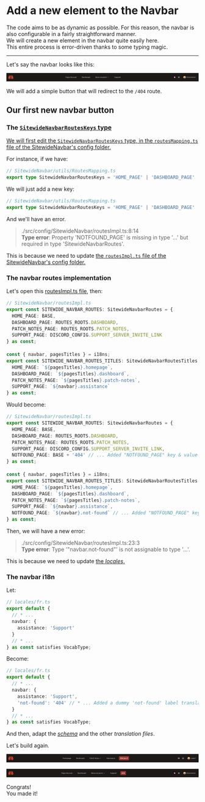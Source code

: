 # Add a new element to the Navbar

The code aims to be as dynamic as possible. For this reason, the navbar is also configurable in a fairly straightforward manner.  
We will create a new element in the navbar quite easily here.  
This entire process is error-driven thanks to some typing magic.

---

Let's say the navbar looks like this:

<p align="center"><img src="./Assets/01.add-new-navbar-element/navbar-initial-state.png" alt="Navbar initial state"/></p>

We will add a simple button that will redirect to the `/404` route.

## Our first new navbar button

### The [`SitewideNavbarRoutesKeys` type](/src/config/SitewideNavbar/utils/RoutesMapping.ts)

[We will first edit the `SitewideNavbarRoutesKeys` type, in the `routesMapping.ts` file of the SitewideNavbar's config folder.](/src/config/SitewideNavbar/utils/RoutesMapping.ts)

For instance, if we have:

```ts
// SitewideNavbar/utils/RoutesMapping.ts
export type SitewideNavbarRoutesKeys = 'HOME_PAGE' | 'DASHBOARD_PAGE' | 'PATCH_NOTES_PAGE' | 'SUPPORT_PAGE';
```

We will just add a new key:

```ts
// SitewideNavbar/utils/RoutesMapping.ts
export type SitewideNavbarRoutesKeys = 'HOME_PAGE' | 'DASHBOARD_PAGE' | 'PATCH_NOTES_PAGE' | 'SUPPORT_PAGE' | 'NOTFOUND_PAGE'; // ... Added "NOTFOUND_PAGE" key
```

And we'll have an error.

> ./src/config/SitewideNavbar/routesImpl.ts:8:14  
> **Type error**: Property 'NOTFOUND_PAGE' is missing in type '...' but required in type 'SitewideNavbarRoutes'.

This is because we need to update [the `routesImpl.ts` file of the SitewideNavbar's config folder.](/src/config/SitewideNavbar/routesImpl.ts)

### The navbar routes implementation

Let's open this [routesImpl.ts file](/src/config/SitewideNavbar/routesImpl.ts), then:

```ts
// SitewideNavbar/routesImpl.ts
export const SITEWIDE_NAVBAR_ROUTES: SitewideNavbarRoutes = {
  HOME_PAGE: BASE,
  DASHBOARD_PAGE: ROUTES_ROOTS.DASHBOARD,
  PATCH_NOTES_PAGE: ROUTES_ROOTS.PATCH_NOTES,
  SUPPORT_PAGE: DISCORD_CONFIG.SUPPORT_SERVER_INVITE_LINK
} as const;

const { navbar, pagesTitles } = i18ns;
export const SITEWIDE_NAVBAR_ROUTES_TITLES: SitewideNavbarRoutesTitles = {
  HOME_PAGE: `${pagesTitles}.homepage`,
  DASHBOARD_PAGE: `${pagesTitles}.dashboard`,
  PATCH_NOTES_PAGE: `${pagesTitles}.patch-notes`,
  SUPPORT_PAGE: `${navbar}.assistance`
} as const;
```

Would become:

```ts
// SitewideNavbar/routesImpl.ts
export const SITEWIDE_NAVBAR_ROUTES: SitewideNavbarRoutes = {
  HOME_PAGE: BASE,
  DASHBOARD_PAGE: ROUTES_ROOTS.DASHBOARD,
  PATCH_NOTES_PAGE: ROUTES_ROOTS.PATCH_NOTES,
  SUPPORT_PAGE: DISCORD_CONFIG.SUPPORT_SERVER_INVITE_LINK,
  NOTFOUND_PAGE: BASE + '404' // ... Added "NOTFOUND_PAGE" key & value
} as const;

const { navbar, pagesTitles } = i18ns;
export const SITEWIDE_NAVBAR_ROUTES_TITLES: SitewideNavbarRoutesTitles = {
  HOME_PAGE: `${pagesTitles}.homepage`,
  DASHBOARD_PAGE: `${pagesTitles}.dashboard`,
  PATCH_NOTES_PAGE: `${pagesTitles}.patch-notes`,
  SUPPORT_PAGE: `${navbar}.assistance`,
  NOTFOUND_PAGE: `${navbar}.not-found` // ... Added "NOTFOUND_PAGE" key & value
} as const;
```

Then, we will have a new error:

> ./src/config/SitewideNavbar/routesImpl.ts:23:3  
> **Type error**: Type '"navbar.not-found"' is not assignable to type '...'.

This is because we need to update [the _locales_.](/src/i18n/locales/)

### The navbar i18n

Let:

```ts
// locales/fr.ts
export default {
  // * ...
  navbar: {
    assistance: 'Support'
  }
  // * ...
} as const satisfies VocabType;
```

Become:

```ts
// locales/fr.ts
export default {
  // * ...
  navbar: {
    assistance: 'Support',
    'not-found': '404' // * ... Added a dummy 'not-found' label translation for the fr.ts file
  }
  // * ...
} as const satisfies VocabType;
```

And then, adapt the [_schema_](/src/i18n/locales/schema.ts) and the other _translation files_.

Let's build again.

<p align="center"><img src="./Assets/01.add-new-navbar-element/updated-navbar-en.png" alt="Updated navbar (en)"/></p>
<p align="center"><img src="./Assets/01.add-new-navbar-element/updated-navbar-fr.png" alt="Updated navbar (fr)"/></p>

Congrats!  
You made it!
